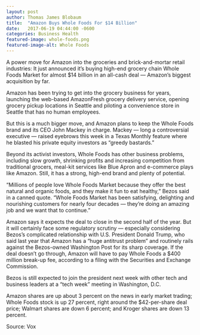 ```yaml
---
layout: post
author: Thomas James Blobaum 
title:  "Amazon Buys Whole Foods For $14 Billion"
date:   2017-06-19 04:44:00 -0600
categories: Business Health 
featured-image: whole-foods.png
featured-image-alt: Whole Foods 
---
```

A power move for Amazon into the groceries and brick-and-mortar retail industries: It just announced it’s buying high-end grocery chain Whole Foods Market for almost $14 billion in an all-cash deal — Amazon’s biggest acquisition by far.

Amazon has been trying to get into the grocery business for years, launching the web-based AmazonFresh grocery delivery service, opening grocery pickup locations in Seattle and piloting a convenience store in Seattle that has no human employees.

But this is a much bigger move, and Amazon plans to keep the Whole Foods brand and its CEO John Mackey in charge. Mackey — long a controversial executive — raised eyebrows this week in a Texas Monthly feature where he blasted his private equity investors as “greedy bastards.”

Beyond its activist investors, Whole Foods has other business problems, including slow growth, shrinking profits and increasing competition from traditional grocers, meal-kit services like Blue Apron and e-commerce plays like Amazon. Still, it has a strong, high-end brand and plenty of potential.

“Millions of people love Whole Foods Market because they offer the best natural and organic foods, and they make it fun to eat healthy,” Bezos said in a canned quote. “Whole Foods Market has been satisfying, delighting and nourishing customers for nearly four decades — they’re doing an amazing job and we want that to continue.”

<a href="https://en.wikipedia.org/wiki/Jeff_Bezos" data-iframely-url></a>

Amazon says it expects the deal to close in the second half of the year. But it will certainly face some regulatory scrutiny — especially considering Bezos’s complicated relationship with U.S. President Donald Trump, who said last year that Amazon has a “huge antitrust problem” and routinely rails against the Bezos-owned Washington Post for its sharp coverage. If the deal doesn’t go through, Amazon will have to pay Whole Foods a $400 million break-up fee, according to a filing with the Securities and Exchange Commission.

Bezos is still expected to join the president next week with other tech and business leaders at a “tech week” meeting in Washington, D.C.

Amazon shares are up about 3 percent on the news in early market trading; Whole Foods stock is up 27 percent, right around the $42-per-share deal price; Walmart shares are down 6 percent; and Kroger shares are down 13 percent.

Source: Vox 

<a href="https://www.vox.com/2017/6/16/15816180/amazon-whole-foods-deal" data-iframely-url></a>
